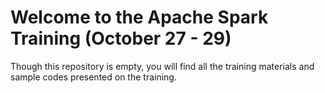 # Welcome to the Apache Spark Training (October 27 - 29)

Though this repository is empty, you will find all the training materials and sample codes presented on the training.
